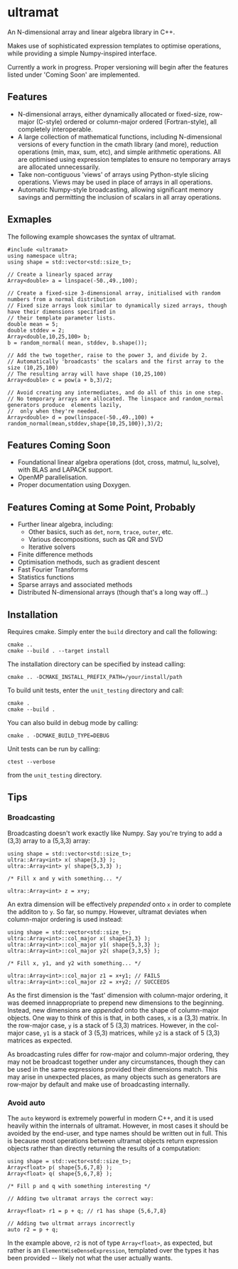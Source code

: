 # ultramat

An N-dimensional array and linear algebra library in C++.

Makes use of sophisticated expression templates to optimise operations, while providing a simple Numpy-inspired interface.

Currently a work in progress. Proper versioning will begin after the features listed under 'Coming Soon' are implemented.

## Features

* N-dimensional arrays, either dynamically allocated or fixed-size, row-major (C-style) ordered or column-major ordered
(Fortran-style), all completely interoperable.
* A large collection of mathematical functions, including N-dimensional versions of every function in the cmath library (and more),
reduction operations (min, max, sum, etc), and simple arithmetic operations. All are optimised using expression templates to
ensure no temporary arrays are allocated unnecessarily.
* Take non-contiguous 'views' of arrays using Python-style slicing operations. Views may be used in place of arrays in all
operations.
* Automatic Numpy-style broadcasting, allowing significant memory savings and permitting the inclusion of scalars in all
array operations.

## Exmaples

The following example showcases the syntax of ultramat.

```
#include <ultramat>
using namespace ultra;
using shape = std::vector<std::size_t>;

// Create a linearly spaced array
Array<double> a = linspace(-50.,49.,100);

// Create a fixed-size 3-dimensional array, initialised with random numbers from a normal distribution
// Fixed size arrays look similar to dynamically sized arrays, though have their dimensions specified in
// their template parameter lists.
double mean = 5; 
double stddev = 2;
Array<double,10,25,100> b;
b = random_normal( mean, stddev, b.shape());

// Add the two together, raise to the power 3, and divide by 2.
// Automatically 'broadcasts' the scalars and the first array to the size (10,25,100)
// The resulting array will have shape (10,25,100)
Array<double> c = pow(a + b,3)/2;

// Avoid creating any intermediates, and do all of this in one step.
// No temporary arrays are allocated. The linspace and random_normal generators produce  elements lazily,
//  only when they're needed.
Array<double> d = pow(linspace(-50.,49.,100) + random_normal(mean,stddev,shape{10,25,100}),3)/2;
```

## Features Coming Soon

* Foundational linear algebra operations (dot, cross, matmul, lu_solve), with BLAS and LAPACK support.
* OpenMP parallelisation.
* Proper documentation using Doxygen.

## Features Coming at Some Point, Probably

* Further linear algebra, including:
    * Other basics, such as `det`, `norm`, `trace`, `outer`, etc.
    * Various decompositions, such as QR and SVD
    * Iterative solvers
* Finite difference methods
* Optimisation methods, such as gradient descent
* Fast Fourier Transforms
* Statistics functions
* Sparse arrays and associated methods
* Distributed N-dimensional arrays (though that's a long way off...)

## Installation

Requires cmake. Simply enter the `build` directory and call the following:

```
cmake ..
cmake --build . --target install
```

The installation directory can be specified by instead calling:

```
cmake .. -DCMAKE_INSTALL_PREFIX_PATH=/your/install/path
```

To build unit tests, enter the `unit_testing` directory and call:

```
cmake .
cmake --build .
```

You can also build in debug mode by calling:

```
cmake . -DCMAKE_BUILD_TYPE=DEBUG
```

Unit tests can be run by calling:

```
ctest --verbose
```

from the `unit_testing` directory.

## Tips

### Broadcasting

Broadcasting doesn't work exactly like Numpy. Say you're trying to add a
(3,3) array to a (5,3,3) array:

```
using shape = std::vector<std::size_t>;
ultra::Array<int> x( shape{3,3} );
ultra::Array<int> y( shape{5,3,3} );

/* Fill x and y with something... */

ultra::Array<int> z = x+y;
```

An extra dimension will be effectively _prepended_ onto `x` in order to complete the
additon to `y`. So far, so numpy. However, ultramat deviates when column-major ordering
is used instead:

```
using shape = std::vector<std::size_t>;
ultra::Array<int>::col_major x( shape{3,3} );
ultra::Array<int>::col_major y1( shape{5,3,3} );
ultra::Array<int>::col_major y2( shape{3,3,5} );

/* Fill x, y1, and y2 with something... */

ultra::Array<int>::col_major z1 = x+y1; // FAILS
ultra::Array<int>::col_major z2 = x+y2; // SUCCEEDS

```

As the first dimension is the 'fast' dimension with column-major ordering, it was deemed
innappropriate to prepend new dimensions to the beginning. Instead, new dimensions are _appended_
onto the shape of column-major objects. One way to think of this is that,
in both cases, `x` is a (3,3) matrix. In the row-major case, `y` is a stack of 5 (3,3) matrices.
However, in the col-major case, `y1` is a stack of 3 (5,3) matrices, while `y2` is a stack of
5 (3,3) matrices as expected.

As broadcasting rules differ for row-major and column-major ordering, they may not be broadcast
together under any circumstances, though they can be used in the same expressions provided their
dimensions match. This may arise in unexpected places, as many objects such as generators are
row-major by default and make use of broadcasting internally.

### Avoid auto

The `auto` keyword is extremely powerful in modern C++, and it is used heavily within
the internals of ultramat. However, in most cases it should be avoided by the end-user,
and type names should be written out in full. This is because most operations between
ultramat objects return expression objects rather than directly returning the results of
a computation:

```
using shape = std::vector<std::size_t>;
Array<float> p( shape{5,6,7,8} );
Array<float> q( shape{5,6,7,8} );

/* Fill p and q with something interesting */

// Adding two ultramat arrays the correct way:

Array<float> r1 = p + q; // r1 has shape {5,6,7,8}

// Adding two ultrmat arrays incorrectly
auto r2 = p + q;
``` 

In the example above, `r2` is not of type `Array<float>`, as expected, but rather is an
`ElementWiseDenseExpression`, templated over the types it has been provided -- likely not
what the user actually wants.
